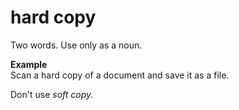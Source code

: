 # hard copy

Two words. Use only as a noun.

**Example**  
Scan a hard copy of a document and save it as a file.

Don't use *soft copy.*
